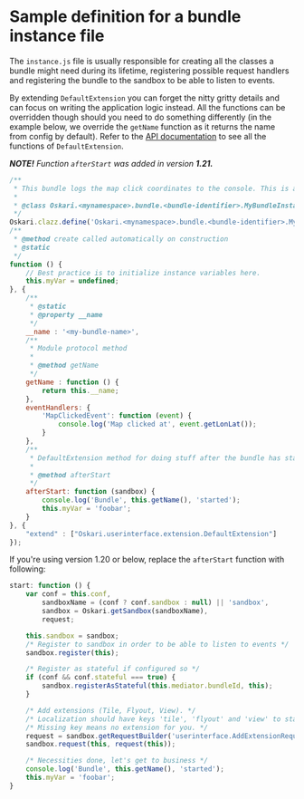 # Sample definition for a bundle instance file

The `instance.js` file is usually responsible for creating all the classes a bundle might need during its lifetime, registering possible request handlers and registering the bundle to the sandbox to be able to listen to events.

By extending `DefaultExtension` you can forget the nitty gritty details and can focus on writing the application logic instead. All the functions can be overridden though should you need to do something differently (in the example below, we override the `getName` function as it returns the name from config by default). Refer to the [API documentation](/api/latest/) to see all the functions of `DefaultExtension`.

***NOTE!*** *Function `afterStart` was added in version* ***1.21.***

```javascript
/**
 * This bundle logs the map click coordinates to the console. This is a demonstration of using DefaultExtension.
 *
 * @class Oskari.<mynamespace>.bundle.<bundle-identifier>.MyBundleInstance
 */
Oskari.clazz.define('Oskari.<mynamespace>.bundle.<bundle-identifier>.MyBundleInstance',
/**
 * @method create called automatically on construction
 * @static
 */
function () {
    // Best practice is to initialize instance variables here.
    this.myVar = undefined;
}, {
    /**
     * @static
     * @property __name
     */
    __name : '<my-bundle-name>',
    /**
     * Module protocol method
     *
     * @method getName
     */
    getName : function () {
        return this.__name;
    },
    eventHandlers: {
        'MapClickedEvent': function (event) {
            console.log('Map clicked at', event.getLonLat());
        }
    },
    /**
     * DefaultExtension method for doing stuff after the bundle has started.
     * 
     * @method afterStart
     */
    afterStart: function (sandbox) {
        console.log('Bundle', this.getName(), 'started');
        this.myVar = 'foobar';
    }
}, {
    "extend" : ["Oskari.userinterface.extension.DefaultExtension"]
});

```

If you're using version 1.20 or below, replace the `afterStart` function with following:

```javascript
start: function () {
    var conf = this.conf,
        sandboxName = (conf ? conf.sandbox : null) || 'sandbox',
        sandbox = Oskari.getSandbox(sandboxName),
        request;

    this.sandbox = sandbox;
    /* Register to sandbox in order to be able to listen to events */
    sandbox.register(this);

    /* Register as stateful if configured so */
    if (conf && conf.stateful === true) {
        sandbox.registerAsStateful(this.mediator.bundleId, this);
    }

    /* Add extensions (Tile, Flyout, View). */
    /* Localization should have keys 'tile', 'flyout' and 'view' to start these, respectively. */
    /* Missing key means no extension for you. */
    request = sandbox.getRequestBuilder('userinterface.AddExtensionRequest');
    sandbox.request(this, request(this));

    /* Necessities done, let's get to business */
    console.log('Bundle', this.getName(), 'started');
    this.myVar = 'foobar';
}
```
